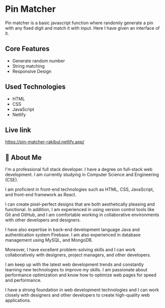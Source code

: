 # Pin Matcher

Pin matcher is a basic javascript function where randomly generate a pin with any fixed digit and match it with input. Here I have given an interface of it.

## Core Features

- Generate random number
- String matching
- Responsive Design

## Used Technologies

- HTML
- CSS
- JavaScript
- Netlify


## Live link

https://pin-matcher-rakibul.netlify.app/

## 🚀 About Me
I'm a professional full stack developer. I have a degree on full-stack web development. I am currently studying in Computer Science and Engineering (CSE). 

I am proficient in front-end technologies such as HTML, CSS, JavaScript, and front-end framework as React. 

I can create pixel-perfect designs that are both aesthetically pleasing and functional. In addition, I am experienced in using version control tools like Git and GitHub, and I am comfortable working in collaborative environments with other developers and designers. 

I have also expertise in back-end development language Java and authentication system Firebase. I am also experienced in database management using MySQL, and MongoDB.

Moreover, I have excellent problem-solving skills and I can work collaboratively with designers, project managers, and other developers. 

I am keep up with the latest web development trends and constantly learning new technologies to improve my skills. I am passionate about performance optimization and know how to optimize web pages for speed and performance. 

I have a strong foundation in web development technologies and I can work closely with designers and other developers to create high-quality web applications.


